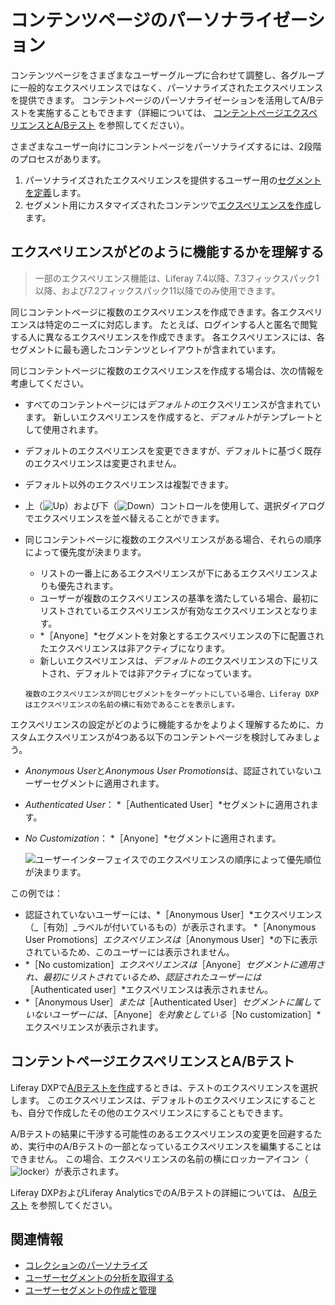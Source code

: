 # コンテンツページのパーソナライゼーション

コンテンツページをさまざまなユーザーグループに合わせて調整し、各グループに一般的なエクスペリエンスではなく、パーソナライズされたエクスペリエンスを提供できます。 コンテントページのパーソナライゼーションを活用してA/Bテストを実施することもできます（詳細については、 [コンテントページエクスペリエンスとA/Bテスト](#content-page-experiences-and-a-b-testing) を参照してください）。

さまざまなユーザー向けにコンテントページをパーソナライズするには、2段階のプロセスがあります。

1. パーソナライズされたエクスペリエンスを提供するユーザー用の[セグメントを定義](../segmentation/creating-and-managing-user-segments.md)します。
1. セグメント用にカスタマイズされたコンテンツで[エクスペリエンスを作成](./creating-and-managing-experiences.md)します。

## エクスペリエンスがどのように機能するかを理解する

> 一部のエクスペリエンス機能は、Liferay 7.4以降、7.3フィックスパック1以降、および7.2フィックスパック11以降でのみ使用できます。

同じコンテントページに複数のエクスペリエンスを作成できます。各エクスペリエンスは特定のニーズに対応します。 たとえば、ログインする人と匿名で閲覧する人に異なるエクスペリエンスを作成できます。 各エクスペリエンスには、各セグメントに最も適したコンテンツとレイアウトが含まれています。

同じコンテントページに複数のエクスペリエンスを作成する場合は、次の情報を考慮してください。

- すべてのコンテントページには*デフォルトの*エクスペリエンスが含まれています。 新しいエクスペリエンスを作成すると、*デフォルト*がテンプレートとして使用されます。
- デフォルトのエクスペリエンスを変更できますが、デフォルトに基づく既存のエクスペリエンスは変更されません。
- デフォルト以外のエクスペリエンスは複製できます。
- 上（![Up](../../../images/icon-angle-up.png)）および下（![Down](../../../images/icon-angle-down.png)）コントロールを使用して、選択ダイアログでエクスペリエンスを並べ替えることができます。
- 同じコンテントページに複数のエクスペリエンスがある場合、それらの順序によって優先度が決まります。

  - リストの一番上にあるエクスペリエンスが下にあるエクスペリエンスよりも優先されます。
  - ユーザーが複数のエクスペリエンスの基準を満たしている場合、最初にリストされているエクスペリエンスが有効なエクスペリエンスとなります。
  - *［Anyone］*セグメントを対象とするエクスペリエンスの下に配置されたエクスペリエンスは非アクティブになります。
  - 新しいエクスペリエンスは、*デフォルトの*エクスペリエンスの下にリストされ、デフォルトでは非アクティブになっています。

  ```{tip}
  複数のエクスペリエンスが同じセグメントをターゲットにしている場合、Liferay DXPはエクスペリエンスの名前の横に有効であることを表示します。
  ```

エクスペリエンスの設定がどのように機能するかをよりよく理解するために、カスタムエクスペリエンスが4つある以下のコンテントページを検討してみましょう。

- *Anonymous User*と*Anonymous User Promotions*は、認証されていないユーザーセグメントに適用されます。
- *Authenticated User*： *［Authenticated User］*セグメントに適用されます。
- *No Customization*： *［Anyone］*セグメントに適用されます。

  ![ユーザーインターフェイスでのエクスペリエンスの順序によって優先順位が決まります。](./content-page-personalization/images/06.png)

この例では：

- 認証されていないユーザーには、*［Anonymous User］*エクスペリエンス（_［有効］_ラベルが付いているもの）が表示されます。 *［Anonymous User Promotions］*エクスペリエンスは*［Anonymous User］*の下に表示されているため、このユーザーには表示されません。
- *［No customization］*エクスペリエンスは*［Anyone］*セグメントに適用され、最初にリストされているため、認証されたユーザーには*［Authenticated user］*エクスペリエンスは表示されません。
- *［Anonymous User］*または*［Authenticated User］*セグメントに属していないユーザーには、*［Anyone］*を対象としている*［No customization］*エクスペリエンスが表示されます。

## コンテントページエクスペリエンスとA/Bテスト

Liferay DXPで[A/Bテストを作成](../../optimizing-sites/ab-testing/creating-ab-tests.md)するときは、テストのエクスペリエンスを選択します。  このエクスペリエンスは、デフォルトのエクスペリエンスにすることも、自分で作成したその他のエクスペリエンスにすることもできます。

A/Bテストの結果に干渉する可能性のあるエクスペリエンスの変更を回避するため、実行中のA/Bテストの一部となっているエクスペリエンスを編集することはできません。 この場合、エクスペリエンスの名前の横にロッカーアイコン（![locker](../../../images/icon-lock.png)）が表示されます。

Liferay DXPおよびLiferay AnalyticsでのA/Bテストの詳細については、 [A/Bテスト](../../optimizing-sites/ab-testing/ab-testing.md) を参照してください。

## 関連情報

* [コレクションのパーソナライズ](./personalizing-collections.md)
* [ユーザーセグメントの分析を取得する](../segmentation/getting-analytics-for-user-segments.md)
* [ユーザーセグメントの作成と管理](../segmentation/creating-and-managing-user-segments.md)
